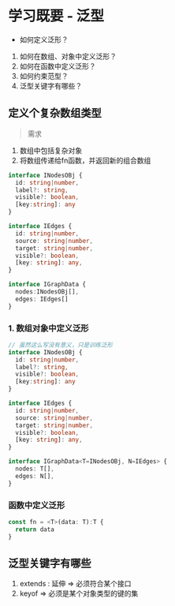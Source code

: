 
# 学习既要 - 泛型

- 如何定义泛形？
1. 如何在数组、对象中定义泛形？
2. 如何在函数中定义泛形？
3. 如何约束范型？
4. 泛型关键字有哪些？

## 定义个复杂数组类型

> 需求
1. 数组中包括复杂对象
2. 将数组传递给fn函数，并返回新的组合数组

```ts
interface INodesOBj {
  id: string|number,
  label?: string,
  visible?: boolean,
  [key:string]: any
}

interface IEdges {
  id: string|number,
  source: string|number,
  target: string|number,
  visible?: boolean,
  [key: string]: any,
}

interface IGraphData {
  nodes:INodesOBj[],
  edges: IEdges[]
}
```

### 1. 数组对象中定义泛形

```ts
// 虽然这么写没有意义，只是训练泛形
interface INodesOBj {
  id: string|number,
  label?: string,
  visible?: boolean,
  [key:string]: any
}

interface IEdges {
  id: string|number,
  source: string|number,
  target: string|number,
  visible?: boolean,
  [key: string]: any,
}

interface IGraphData<T=INodesOBj, N=IEdges> {
  nodes: T[],
  edges: N[],
}

```

### 函数中定义泛形

```ts
const fn = <T>(data: T):T {
  return data
}
```


## 泛型关键字有哪些

1. extends : 延伸 => 必须符合某个接口
2. keyof  => 必须是某个对象类型的键的集
